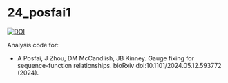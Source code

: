 # 24_posfai1
[![DOI](https://zenodo.org/badge/927807972.svg)](https://doi.org/10.5281/zenodo.14811498)

Analysis code for:
- A Posfai, J Zhou, DM McCandlish, JB Kinney. Gauge fixing for sequence-function relationships. bioRxiv doi:10.1101/2024.05.12.593772 (2024).


